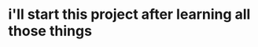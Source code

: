 <!-- # Tricks

**_ to convert your mode into development use (in mac and linux) `export NODE_ENV=DEVELOPMENT` _**

**_ to convert your mode into production use (in mac and linux) `export NODE_ENV=PRODUCTION` _** -->

# i'll start this project after learning all those things
